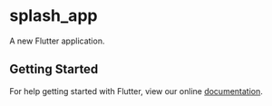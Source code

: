 # splash_app

A new Flutter application.

## Getting Started

For help getting started with Flutter, view our online
[documentation](https://flutter.io/).
